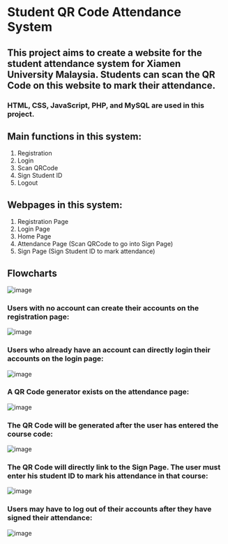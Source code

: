 # Student QR Code Attendance System 
## This project aims to create a website for the student attendance system for Xiamen University Malaysia. Students can scan the QR Code on this website to mark their attendance.
### HTML, CSS, JavaScript, PHP, and MySQL are used in this project.

## Main functions in this system:
1. Registration
2. Login
3. Scan QRCode
4. Sign Student ID
5. Logout

## Webpages in this system:
1. Registration Page
2. Login Page
3. Home Page
4. Attendance Page (Scan QRCode to go into Sign Page)
5. Sign Page (Sign Student ID to mark attendance)

## Flowcharts

![image](https://github.com/lkmllemon/StudentQRAttendanceSystem/assets/76756859/d965dced-47cf-49fa-905c-b697c161cc58)

### Users with no account can create their accounts on the registration page:

![image](https://github.com/lkmllemon/StudentQRAttendanceSystem/assets/76756859/c97f341d-1696-4d89-ad71-273bd7cd71ec)


### Users who already have an account can directly login their accounts on the login page:

![image](https://github.com/lkmllemon/StudentQRAttendanceSystem/assets/76756859/795b01ff-1db0-43f9-96a2-9c980600f320)


### A QR Code generator exists on the attendance page:

![image](https://github.com/lkmllemon/StudentQRAttendanceSystem/assets/76756859/74d0e10f-be77-4232-a9c2-497cd64354c8)


### The QR Code will be generated after the user has entered the course code:

![image](https://github.com/lkmllemon/StudentQRAttendanceSystem/assets/76756859/47441a67-5661-434d-a848-c2990170cae8)


### The QR Code will directly link to the Sign Page. The user must enter his student ID to mark his attendance in that course:

![image](https://github.com/lkmllemon/StudentQRAttendanceSystem/assets/76756859/6b03b6e4-9b67-4c10-9c6b-568d400835bc)


### Users may have to log out of their accounts after they have signed their attendance:

![image](https://github.com/lkmllemon/StudentQRAttendanceSystem/assets/76756859/6eb5f7fa-a805-4f10-b592-3fbfaf293b5d)

